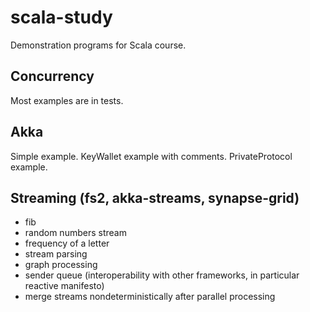 # scala-study

Demonstration programs for Scala course.

## Concurrency

Most examples are in tests.

## Akka

Simple example.
KeyWallet example with comments.
PrivateProtocol example.

## Streaming (fs2, akka-streams, synapse-grid)

- fib
- random numbers stream
- frequency of a letter
- stream parsing
- graph processing
- sender queue (interoperability with other frameworks, in particular reactive manifesto)
- merge streams nondeterministically after parallel processing
